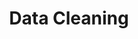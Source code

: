 ---
title: "Data Cleaning"

categories: ['']

tags: ['Data', 'Cleaning']

arabic: ['تنظيف البيانات']

publishers: ['معجم مصطلحات التعلم الآلي والتعلم العميق وعلم البيانات']

types: "word"

slug: ""
---